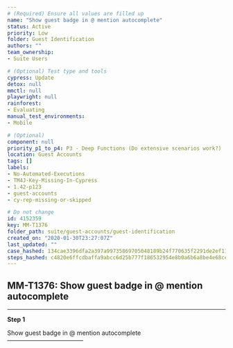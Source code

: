 ```yaml
---
# (Required) Ensure all values are filled up
name: "Show guest badge in @ mention autocomplete"
status: Active
priority: Low
folder: Guest Identification
authors: ""
team_ownership: 
- Suite Users

# (Optional) Test type and tools
cypress: Update
detox: null
mmctl: null
playwright: null
rainforest: 
- Evaluating
manual_test_environments: 
- Mobile

# (Optional)
component: null
priority_p1_to_p4: P3 - Deep Functions (Do extensive scenarios work?)
location: Guest Accounts
tags: []
labels: 
- No-Automated-Executions
- TM4J-Key-Missing-In-Cypress
- 1.42-p123
- guest-accounts
- cy-rep-missing-or-skipped

# Do not change
id: 4152359
key: MM-T1376
folder_path: suite/guest-accounts/guest-identification
created_on: "2020-01-30T23:27:07Z"
last_updated: ""
case_hashed: 134cae3396dfa2a397a99735869705048189b24f770635f2291de2ef118d5d9c1e69c0143571b5d85d571b5783043792
steps_hashed: c4820e6ffcdbaffa9abcc6d25b777f186532954e8b0a6b6a8be4e68ced23fc3f868f3c0cc3f511e9e9155b60d808e40d
---
```


## MM-T1376: Show guest badge in @ mention autocomplete

---

**Step 1**

Show guest badge in @ mention autocomplete\
–––––––––––––––––––––––––
